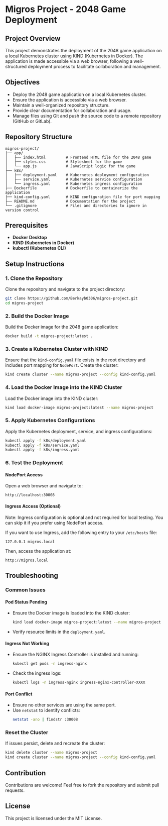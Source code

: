 # Migros Project - 2048 Game Deployment

## Project Overview
This project demonstrates the deployment of the 2048 game application on a local Kubernetes cluster using KIND (Kubernetes in Docker). The application is made accessible via a web browser, following a well-structured deployment process to facilitate collaboration and management.

## Objectives
- Deploy the 2048 game application on a local Kubernetes cluster.
- Ensure the application is accessible via a web browser.
- Maintain a well-organized repository structure.
- Provide clear documentation for collaboration and usage.
- Manage files using Git and push the source code to a remote repository (GitHub or GitLab).

## Repository Structure
```
migros-project/
├── app/
│   ├── index.html         # Frontend HTML file for the 2048 game
│   ├── styles.css         # Stylesheet for the game
│   └── app.js             # JavaScript logic for the game
├── k8s/
│   ├── deployment.yaml    # Kubernetes deployment configuration
│   ├── service.yaml       # Kubernetes service configuration
│   └── ingress.yaml       # Kubernetes ingress configuration
├── Dockerfile             # Dockerfile to containerize the application
├── kind-config.yaml       # KIND configuration file for port mapping
├── README.md              # Documentation for the project
└── .gitignore             # Files and directories to ignore in version control
```

## Prerequisites
- **Docker Desktop**
- **KIND (Kubernetes in Docker)**
- **kubectl (Kubernetes CLI)**

## Setup Instructions

### 1. Clone the Repository
Clone the repository and navigate to the project directory:
```bash
git clone https://github.com/Berkayb0306/migros-project.git
cd migros-project
```

### 2. Build the Docker Image
Build the Docker image for the 2048 game application:
```bash
docker build -t migros-project:latest .
```

### 3. Create a Kubernetes Cluster with KIND
Ensure that the `kind-config.yaml` file exists in the root directory and includes port mapping for `NodePort`. Create the cluster:
```bash
kind create cluster --name migros-project --config kind-config.yaml
```

### 4. Load the Docker Image into the KIND Cluster
Load the Docker image into the KIND cluster:
```bash
kind load docker-image migros-project:latest --name migros-project
```

### 5. Apply Kubernetes Configurations
Apply the Kubernetes deployment, service, and ingress configurations:
```bash
kubectl apply -f k8s/deployment.yaml
kubectl apply -f k8s/service.yaml
kubectl apply -f k8s/ingress.yaml
```

### 6. Test the Deployment

#### NodePort Access
Open a web browser and navigate to:
```plaintext
http://localhost:30008
```

#### Ingress Access (Optional)
Note: Ingress configuration is optional and not required for local testing. You can skip it if you prefer using NodePort access.

If you want to use Ingress, add the following entry to your `/etc/hosts` file:
```plaintext
127.0.0.1 migros.local
```
Then, access the application at:
```plaintext
http://migros.local
```

## Troubleshooting

### Common Issues

#### Pod Status Pending
- Ensure the Docker image is loaded into the KIND cluster:
  ```bash
  kind load docker-image migros-project:latest --name migros-project
  ```
- Verify resource limits in the `deployment.yaml`.

#### Ingress Not Working
- Ensure the NGINX Ingress Controller is installed and running:
  ```bash
  kubectl get pods -n ingress-nginx
  ```
- Check the ingress logs:
  ```bash
  kubectl logs -n ingress-nginx ingress-nginx-controller-XXXX
  ```

#### Port Conflict
- Ensure no other services are using the same port.
- Use `netstat` to identify conflicts:
  ```bash
  netstat -ano | findstr :30008
  ```

### Reset the Cluster
If issues persist, delete and recreate the cluster:
```bash
kind delete cluster --name migros-project
kind create cluster --name migros-project --config kind-config.yaml
```

## Contribution
Contributions are welcome! Feel free to fork the repository and submit pull requests.

## License
This project is licensed under the MIT License.

